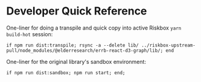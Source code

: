 # Developer Quick Reference

One-liner for doing a transpile and quick copy into active Riskbox `yarn build-hot` session:

```
if npm run dist:transpile; rsync -a --delete lib/ ../riskbox-upstream-pull/node_modules/@elderresearch/errb-react-d3-graph/lib/; end
```

One-liner for the original library's sandbox environment:

```
if npm run dist:sandbox; npm run start; end;
```

